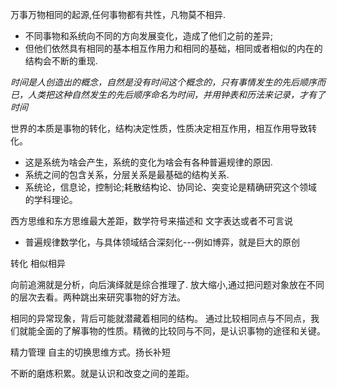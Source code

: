 万事万物相同的起源,任何事物都有共性，凡物莫不相异.

  + 不同事物和系统向不同的方向发展变化，造成了他们之前的差异;
  + 但他们依然具有相同的基本相互作用力和相同的基础，相同或者相似的内在的结构会不断的重现.

*时间是人创造出的概念，自然是没有时间这个概念的，只有事情发生的先后顺序而已，人类把这种自然发生的先后顺序命名为时间，并用钟表和历法来记录，才有了时间*


世界的本质是事物的转化，结构决定性质，性质决定相互作用，相互作用导致转化。

   + 这是系统为啥会产生，系统的变化为啥会有各种普遍规律的原因.
   + 系统之间的包含关系，分层关系是最基础的结构关系.
   + 系统论，信息论，控制论;耗散结构论、协同论、突变论是精确研究这个领域的学科理论。


西方思维和东方思维最大差距，数学符号来描述和 文字表达或者不可言说

   + 普遍规律数学化，与具体领域结合深刻化---例如博弈，就是巨大的原创

转化 相似相异

向前追溯就是分析，向后演绎就是综合推理了.   放大缩小,通过把问题对象放在不同的层次去看。两种跳出来研究事物的好方法。

相同的异常现象，背后可能就潜藏着相同的结构。  通过比较相同点与不同点，我们就能全面的了解事物的性质。精微的比较同与不同，是认识事物的途径和关键。

精力管理
自主的切换思维方式。扬长补短

不断的磨炼积累。就是认识和改变之间的差距。

